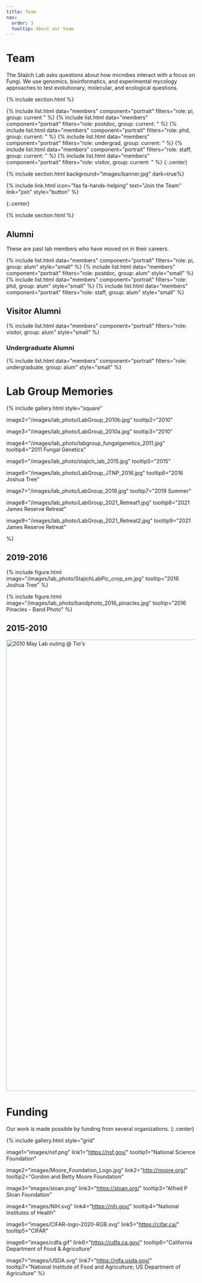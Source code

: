 ```yaml
---
title: Team
nav:
  order: 3
  tooltip: About our team
---
```


# <i class="fas fa-users"></i>Team

The Stajich Lab asks questions about how microbes interact with a focus on Fungi. We use genomics, bioinformatics, and experimental mycology approaches to test evolutionary, molecular, and ecological questions.

{% include section.html %}

{% include list.html data="members" component="portrait" filters="role: pi, group: current " %}
{% include list.html data="members" component="portrait" filters="role: postdoc, group: current: " %}
{% include list.html data="members" component="portrait" filters="role: phd, group: current: " %}
{% include list.html data="members" component="portrait" filters="role: undergrad, group: current: " %}
{% include list.html data="members" component="portrait" filters="role: staff, group: current: " %}
{% include list.html data="members" component="portrait" filters="role: visitor, group: current: " %}
{:.center}

{% include section.html background="images/banner.jpg" dark=true%}

{%
  include link.html
  icon="fas fa-hands-helping"
  text="Join the Team"
  link="join"
  style="button"
%}

{:.center}

{% include section.html %}

## Alumni

These are past lab members who have moved on in their careers.

{% include list.html data="members" component="portrait" filters="role: pi, group: alum" style="small" %}
{% include list.html data="members" component="portrait" filters="role: postdoc, group: alum" style="small" %}
{% include list.html data="members" component="portrait" filters="role: phd, group: alum" style="small" %}
{% include list.html data="members" component="portrait" filters="role: staff, group: alum" style="small" %}

## Visitor Alumni

{% include list.html data="members" component="portrait" filters="role: visitor, group: alum" style="small" %}

### Undergraduate Alumni
{% include list.html data="members" component="portrait" filters="role: undergraduate, group: alum" style="small" %}

# Lab Group Memories

{%
  include gallery.html
  style="square"

  image2="/images/lab_photo/LabGroup_2010b.jpg"
  tooltip2="2010"

  image3="/images/lab_photo/LabGroup_2010a.jpg"
  tooltip3="2010"

  image4="/images/lab_photo/labgroup_fungalgenetics_2011.jpg"
  tooltip4="2011 Fungal Genetics"

  image5="/images/lab_photo/stajich_lab_2015.jpg"
  tooltip5="2015"

  image6="/images/lab_photo/LabGroup_JTNP_2016.jpg"
  tooltip6="2016 Joshua Tree"

  image7="/images/lab_photo/LabGroup_2019.jpg"
  tooltip7="2019 Summer"

  image8="/images/lab_photo/LabGroup_2021_Retreat1.jpg"
  tooltip8="2021 James Reserve Retreat"

  image9="/images/lab_photo/LabGroup_2021_Retreat2.jpg"
  tooltip9="2021 James Reserve Retreat"

%}


## 2019-2016
{%
include figure.html
image="/images/lab_photo/StajichLabPic_crop_sm.jpg"
tooltip="2016 Joshua Tree"
%}

{%
include figure.html
image="/images/lab_photo/bandphoto_2016_pinacles.jpg"
tooltip="2016 Pinacles - Band Photo"
%}


## 2015-2010

<a data-flickr-embed="true" href="https://www.flickr.com/photos/stajich/albums/72157624144113608" title="2010 May Lab outing @ Tio&#x27;s"><img src="https://live.staticflickr.com/3383/4643529360_54984e5838_h.jpg" width="1600" height="1200" alt="2010 May Lab outing @ Tio&#x27;s"></a><script async src="//embedr.flickr.com/assets/client-code.js" charset="utf-8"></script>

# Funding

Our work is made possible by funding from several organizations.
{:.center}

{%
  include gallery.html
  style="grid"

  image1="images/nsf.png"
  link1="https://nsf.gov/"
  tooltip1="National Science Foundation"

  image2="images/Moore_Foundation_Logo.jpg"
  link2="http://moore.org/"
  tooltip2="Gordon and Betty Moore Foundation"

  image3="images/sloan.png"
  link3="https://sloan.org/"
  tooltip3="Alfred P Sloan Foundation"

  image4="images/NIH.svg"
  link4="https://nih.gov/"
  tooltip4="National Institutes of Health"

  image5="images/CIFAR-logo-2020-RGB.svg"
  link5="https://cifar.ca/"
  tooltip5="CIFAR"

  image6="images/cdfa.gif"
  link6="https://cdfa.ca.gov/"
  tooltip6="California Department of Food & Agriculture"

  image7="images/USDA.svg"
  link7="https://nifa.usda.gov/"
  tooltip7="National Institute of Food and Agriculture; US Department of Agriculture"
%}
